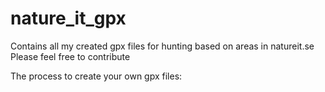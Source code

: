 # nature_it_gpx
Contains all my created gpx files for hunting based on areas in natureit.se
Please feel free to contribute

The process to create your own gpx files: